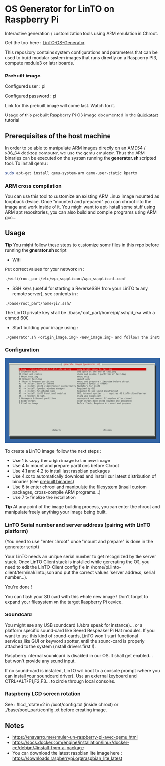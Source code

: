 # OS Generator for LinTO on Raspberry Pi

Interactive generation / customization tools using ARM emulation in Chroot.

Get the tool here : [LinTO-OS-Generator](https://github.com/linto-ai/linto-os-generator)

This repository contains system configurations and parameters that can be used to build modular system images that runs directly on a Raspberry PI3, compute module3 or later boards.


### Prebuilt image
Configured user : pi

Configured password : pi

Link for this prebuilt image will come fast. Watch for it.

Usage of this prebuilt Raspberry Pi OS image documented in the [Quickstart](client/quickstart) tutorial

## Prerequisites of the host machine

In order to be able to manipulate ARM images directly on an AMD64 / x86_64 desktop computer, we use the qemu emulator. Thus the ARM binaries can be executed on the system running the __generator.sh__ scripted tool.
To install qemu :

```bash
sudo apt-get install qemu-system-arm qemu-user-static kpartx
```

### ARM cross compilation

You can use this tool to customize an existing ARM Linux image mounted as loopback device. Once "mounted and prepared" you can chroot into the image and work inside of it. You might want to apt-install some stuff using ARM apt repositories, you can also build and compile programs using ARM gcc... 


## Usage

__Tip__ You might follow these steps to customize some files in this repo before running the __gnerator.sh__ script

- Wifi

Put correct values for your network in :
```bash
./wifi/root_part/etc/wpa_supplicant/wpa_supplicant.conf

``` 
- SSH keys (useful for starting a ReverseSSH from your LinTO to any remote server), see contents in :
```bash
./base/root_part/home/pi/.ssh/
```
The LinTO private key shall be ./base/root_part/home/pi/.ssh/id_rsa with a chmod 600

- Start building your image using :

```bash
./generator.sh <origin_image.img> <new_image.img> and follows the instructions
```


### Configuration

![Generator.sh](../../_media/client/generator.png)

To create a LinTO image, follow the next steps :

* Use 1 to copy the origin image to the new image
* Use 4 to mount and prepare partitions before Chroot
* Use 4.1 and 4.2 to install last raspbian packages
* Use 4.xx to automatically download and  install our latest distribution of binaries (see [prebuilt binaries](client/binaries))
* Use 6 to enter chroot and manipulate the filesystem (insall custom packages, cross-compile ARM programs...)
* Use 7 to finalize the installation

__Tip__ At any point of the image building process, you can enter the chroot and manipulate freely anything your image being built.

### LinTO Serial number and server address (pairing with LinTO platform)
(You need to use "enter chroot" once "mount and prepare" is done in the generator script)

Your LinTO needs an unique serial number to get recognized by the server stack. Once LinTO Client stack is installed while generating the OS, you need to edit the LinTO-Client config file in /home/pi/linto-client/terminal/linto.json and put the correct values (server address, serial number...).

You're done !

You can flash your SD card with this whole new image ! Don't forget to expand your filesystem on the target Raspberry Pi device.

### Soundcard

You might use any USB soundcard (Jabra speak for instance)... or a platform specific sound-card like Seeed Respeaker Pi Hat modules. If you want to use this kind of sound-cards, LinTO won't start functional services,like GUI or keyword spotter, until the sound-card is properly attached to the system (install drivers first !).

Raspberry Internal soundcard is disabled in our OS. It shall get enabled... but won't provide any sound input.

If no sound-card is installed, LinTO will boot to a console prompt (where you can install your soundcard driver). Use an external keyboard and CTRL+ALT+F1,F2,F3... to circle through local consoles.

### Raspberry LCD screen rotation

See : #lcd_rotate=2 in /boot/config.txt (inside chroot) or ./base/boot_part/config.txt before creating image.


## Notes ##
* <https://enavarro.me/emuler-un-raspberry-pi-avec-qemu.html>
* <https://docs.docker.com/engine/installation/linux/docker-ce/debian/#install-from-a-package>
* You can download the latest raspbian lite image here :  <https://downloads.raspberrypi.org/raspbian_lite_latest>
